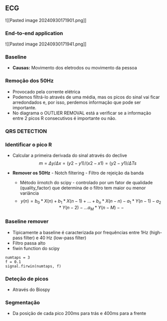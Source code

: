 
## ECG


![[Pasted image 20240930171901.png]]


### End-to-end application
![[Pasted image 20240930171941.png]]
### Baseline
- **Causas:** Movimento dos eletrodos ou movimento da pessoa 

### Remoção dos 50Hz
- Provocado pela corrente elétrica
- Podemos filtrá-lo através de uma média, mas os picos do sinal vai ficar arredondados e, por isso, perdemos informação que pode ser importante. 
- No diagrama o OUTLIER REMOVAL está a verificar se a informação entre 2 picos R consecutivos é importante ou não. 

### QRS DETECTION






### Identificar o pico R
- Calcular a primeira derivada do sinal através do declive
$$ m = \Delta y / \Delta x = (y2 - y1) / (x2 - x1) =  (y2 - y1) / \Delta Ts$$




- **Remover os 50Hz** - Notch filtering - Filtro de rejeição da banda 
	- Método iirnotch do scipy - controlado por um fator de qualidade (quality_factor) que determina de o filtro tem maior ou menor variância 
	- $$ y(n) = b_0 * X(n) +  b_1 * X(n - 1) + ... + b_n * X(n - n) - a_1 * Y(n-1) - a_2 * Y(n-2) - ...  a_M * Y(n-M) -- $$
### Baseline remover
- Tipicamente a baseline é caracterizada por frequências entre 1Hz (high-pass filter) e 40 Hz (low-pass filter)
- Filtro passa alto 
- fiwin function do scipy
 ``` Exemplo:
 numtaps = 3
 f = 0.1
 signal.firwin(numtaps, f)
```

### Deteção de picos 
- Através do Biospy


### Segmentação 
- Da posição de cada pico 200ms para trás e 400ms para a frente

